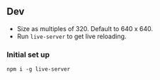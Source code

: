## Dev

-   Size as multiples of 320. Default to 640 x 640.
-   Run `live-server` to get live reloading.

### Initial set up

`npm i -g live-server`


